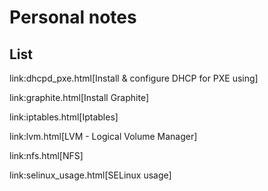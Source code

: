 Personal notes
==============
List
----
link:dhcpd_pxe.html[Install & configure DHCP for PXE using]

link:graphite.html[Install Graphite]

link:iptables.html[Iptables]

link:lvm.html[LVM - Logical Volume Manager]

link:nfs.html[NFS]

link:selinux_usage.html[SELinux usage]


